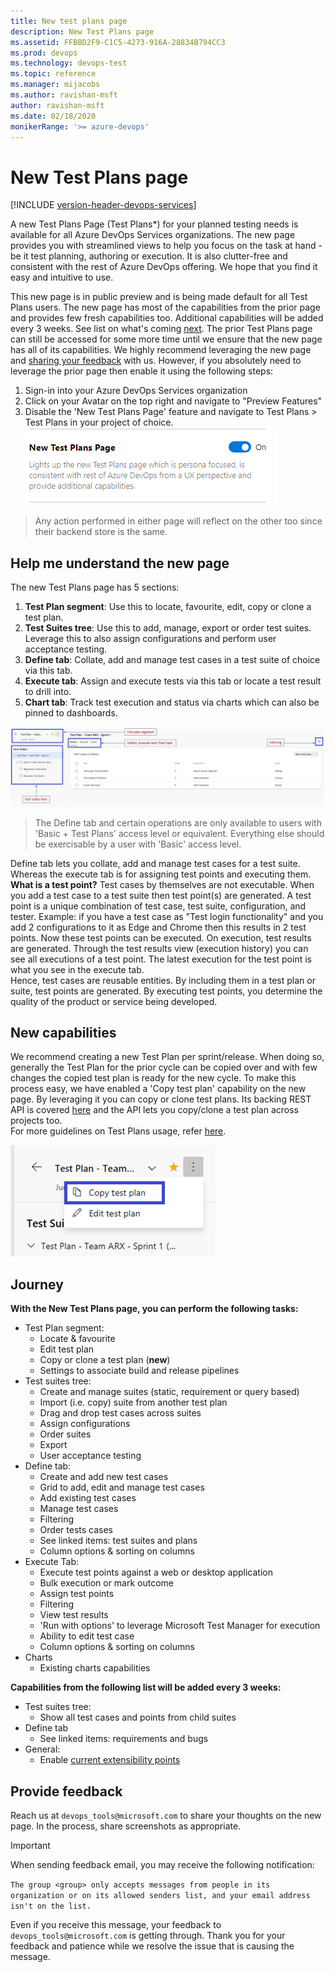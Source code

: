 ```yaml
---
title: New test plans page   
description: New Test Plans page
ms.assetid: FFBBD2F9-C1C5-4273-916A-28834B794CC3
ms.prod: devops
ms.technology: devops-test
ms.topic: reference
ms.manager: mijacobs
ms.author: ravishan-msft
author: ravishan-msft
ms.date: 02/18/2020
monikerRange: '>= azure-devops'
---
```

# New Test Plans page

[!INCLUDE [version-header-devops-services](includes/version-header-devops-services.md)]

A new Test Plans Page (Test Plans*) for your planned testing needs is available for all Azure DevOps Services organizations. The new page provides you with streamlined views to help you focus on the task at hand - be it test planning, authoring or execution. It is also clutter-free and consistent with the rest of Azure DevOps offering. We hope that you find it easy and intuitive to use.

This new page is in public preview and is being made default for all Test Plans users. The new page has most of the capabilities from the prior page and provides few fresh capabilities too. Additional capabilities will be added every 3 weeks. See list on what's coming [next](#journey). The prior Test Plans page can still be accessed for some more time until we ensure that the new page has all of its capabilities. We highly recommend leveraging the new page and [sharing your feedback](#feedback) with us. However, if you absolutely need to leverage the prior page then enable it using the following steps:

1. Sign-in into your Azure DevOps Services organization
2. Click on your Avatar on the top right and navigate to "Preview Features"
3. Disable the 'New Test Plans Page' feature and navigate to Test Plans > Test Plans in your project of choice.
![test plans preview](media/new-test-plans-page/enable-preview-feature.png)

> Any action performed in either page will reflect on the other too since their backend store is the same.

## Help me understand the new page

The new Test Plans page has 5 sections:
1. **Test Plan segment**: Use this to locate, favourite, edit, copy or clone a test plan.
2. **Test Suites tree**: Use this to add, manage, export or order test suites. Leverage this to also assign configurations and perform user acceptance testing.
3. **Define tab**: Collate, add and manage test cases in a test suite of choice via this tab.
4. **Execute tab**: Assign and execute tests via this tab or locate a test result to drill into.
5. **Chart tab**: Track test execution and status via charts which can also be pinned to dashboards.

![test plans sneek peek](media/new-test-plans-page/new-test-plans-page.png)

> The Define tab and certain operations are only available to users with 'Basic + Test Plans' access level or equivalent. Everything else should be exercisable by a user with 'Basic' access level.

Define tab lets you collate, add and manage test cases for a test suite. Whereas the execute tab is for assigning test points and executing them. **What is a test point?** Test cases by themselves are not executable. When you add a test case to a test suite then test point(s) are generated. A test point is a unique combination of test case, test suite, configuration, and tester. Example: if you have a test case as "Test login functionality" and you add 2 configurations to it as Edge and Chrome then this results in 2 test points. Now these test points can be executed. On execution, test results are generated. Through the test results view (execution history) you can see all executions of a test point. The latest execution for the test point is what you see in the execute tab. <br>
Hence, test cases are reusable entities. By including them in a test plan or suite, test points are generated. By executing test points, you determine the quality of the product or service being developed.

## New capabilities
We recommend creating a new Test Plan per sprint/release. When doing so, generally the Test Plan for the prior cycle can be copied over and with few changes the copied test plan is ready for the new cycle. To make this process easy, we have enabled a 'Copy test plan' capability on the new page. By leveraging it you can copy or clone test plans. Its backing REST API is covered [here](https://docs.microsoft.com/rest/api/azure/devops/testplan/test%20plan%20clone/clone%20test%20plan?view=azure-devops-rest-5.1) and the API lets you copy/clone a test plan across projects too.<br>
For more guidelines on Test Plans usage, refer [here](https://blogs.msdn.microsoft.com/visualstudioalmrangers/2015/07/22/test-planning-and-management-guide-updated/).

![test plans page](media/new-test-plans-page/copy-test-plan.png)

<a name="journey"></a>
## Journey

**With the New Test Plans page, you can perform the following tasks:**

- Test Plan segment:
    - Locate & favourite
    - Edit test plan 
    - Copy or clone a test plan (**new**)
    - Settings to associate build and release pipelines
- Test suites tree:
    - Create and manage suites (static, requirement or query based)
    - Import (i.e. copy) suite from another test plan
    - Drag and drop test cases across suites
    - Assign configurations
    - Order suites
    - Export
    - User acceptance testing
- Define tab:
    - Create and add new test cases
    - Grid to add, edit and manage test cases
    - Add existing test cases
    - Manage test cases
    - Filtering
    - Order tests cases
    - See linked items: test suites and plans
    - Column options & sorting on columns	
- Execute Tab:
    - Execute test points against a web or desktop application 
    - Bulk execution or mark outcome
    - Assign test points
    - Filtering    
    - View test results
    - 'Run with options' to leverage Microsoft Test Manager for execution
    - Ability to edit test case
    - Column options & sorting on columns
- Charts
    - Existing charts capabilities

**Capabilities from the following list will be added every 3 weeks:**

- Test suites tree:
	- Show all test cases and points from child suites	
- Define tab	
	- See linked items: requirements and bugs
- General:
	- Enable [current extensibility points](https://docs.microsoft.com/azure/devops/extend/reference/targets/overview?view=azure-devops)

<a name="feedback"></a>
## Provide feedback
Reach us at `devops_tools@microsoft.com` to share your thoughts on the new page. In the process, share screenshots as appropriate.

>[!IMPORTANT]
> When sending feedback email, you may receive the following notification:
>
> `The group <group> only accepts messages from people in its organization or on its allowed senders list, and your email address isn't on the list.`
>
> Even if you receive this message, your feedback to `devops_tools@microsoft.com` is getting through.
> Thank you for your feedback and patience while we resolve the issue that is causing the message. 
